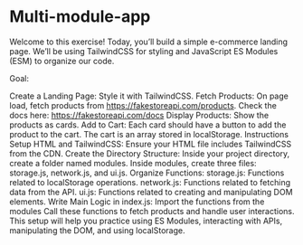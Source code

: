 # Multi-module-app

Welcome to this exercise! Today, you’ll build a simple e-commerce landing page. We’ll be using TailwindCSS for styling and JavaScript ES Modules (ESM) to organize our code.

Goal:

Create a Landing Page: Style it with TailwindCSS.
Fetch Products: On page load, fetch products from https://fakestoreapi.com/products.
Check the docs here: https://fakestoreapi.com/docs
Display Products: Show the products as cards.
Add to Cart: Each card should have a button to add the product to the cart. The cart is an array stored in localStorage.
Instructions
Setup HTML and TailwindCSS:
Ensure your HTML file includes TailwindCSS from the CDN.
Create the Directory Structure:
Inside your project directory, create a folder named modules.
Inside modules, create three files: storage.js, network.js, and ui.js.
Organize Functions:
storage.js: Functions related to localStorage operations.
network.js: Functions related to fetching data from the API.
ui.js: Functions related to creating and manipulating DOM elements.
Write Main Logic in index.js:
Import the functions from the modules
Call these functions to fetch products and handle user interactions.
This setup will help you practice using ES Modules, interacting with APIs, manipulating the DOM, and using localStorage.
